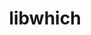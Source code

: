 ---
title: "libwhich"
layout: cache
categories: [package, develop-2024-02-18]
meta: {"versions": ["1.1.0"], "compilers": ["gcc@=11.4.0"], "oss": ["ubuntu20.04"], "platforms": ["linux"], "targets": ["x86_64_v3"], "stacks": ["e4s", "root"], "num_specs": 1, "num_specs_by_stack": {"root": 1, "e4s": 1}}
spec_details: [{"hash": "diq32dy23ubvj6mqmopao5lswshr6nln", "compiler": "gcc@=11.4.0", "versions": ["1.1.0"], "os": "ubuntu20.04", "platform": "linux", "target": "x86_64_v3", "variants": ["build_system=generic"], "stacks": ["root", "e4s"], "size": "-", "tarball": "https://binaries.spack.io/releases/develop-2024-02-18/build_cache/linux-ubuntu20.04-x86_64_v3/gcc-11.4.0/libwhich-1.1.0/linux-ubuntu20.04-x86_64_v3-gcc-11.4.0-libwhich-1.1.0-diq32dy23ubvj6mqmopao5lswshr6nln.spack"}]
---